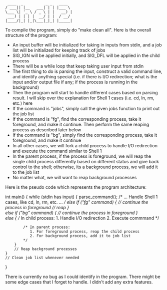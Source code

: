 ```
 ____  _          _ _   ____
/ ___|| |__   ___| | | |___ \
\___ \| '_ \ / _ \ | |   __) |
 ___) | | | |  __/ | |  / __/
|____/|_| |_|\___|_|_| |_____|
```

To compile the program, simply do "make clean all".
Here is the overall structure of the program:
- An input buffer will be initialized for taking in inputs from stdin, and a job list will be initialized for keeping track of jobs
- SIG_IGN will be applied initially, and SIG_DFL will be applied in the child process
- There will be a while loop that keep taking user input from stdin
- The first thing to do is parsing the input, construct a valid command line, and identify anything special (i.e. if there is I/O redirection; what is the input and/or output file if any; if the process is running in the background)
- Then the program will start to handle different cases based on parsing result. I will skip over the explanation for Shell 1 cases (i.e. cd, ln, rm, etc.) here
- If the command is "jobs", simply call the given jobs function to print out the job list
- If the command is "fg", find the corresponding process, take it foreground, and make it continue. Then perform the same reaping process as described later below
- If the command is "bg", simply find the corresponding process, take it foreground, and make it continue
- In all other cases, we will fork a child process to handle I/O redirection and execute the command similar to Shell 1
- In the parent process, if the process is foreground, we will reap the single child process differently based on different status and give back control to the shell; otherwise, its a background process, we will add it to the job list
- No matter what, we will want to reap background processes

Here is the pseudo code which represents the program architecture:

int main() {
    while (stdin has input) {
        parse_command();
        /* ... 
           Handle Shell 1 cases, like cd, ln, rm, etc.
           ...
        */
        else if ("fg" command) {
            // continue the process in foreground
            // reap
        }   
        else if ("bg" command) {
            // continue the process in foreground
        }   
        else {
            /* In child process:
               1. Handle I/O redirection
               2. Execute commmand
            */

            /* In parent process:
               1. For foreground process, reap the child process
               2. For background process, add it to job list
            */
        }
        // Reap background processes
    }
    // Clean job list whenever needed
}

There is currently no bug as I could identify in the program. There might be some edge cases that I forget to handle. 
I didn't add any extra features.
